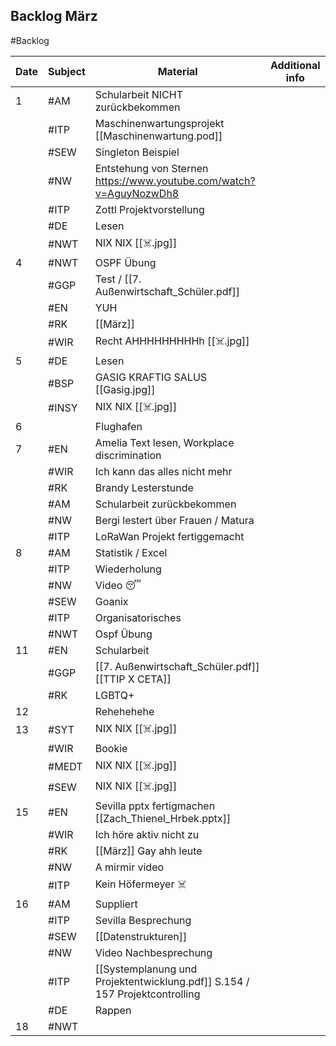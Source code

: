## Backlog März
#Backlog

| Date | Subject | Material                                                                    | Additional info |
| ---- | ------- | --------------------------------------------------------------------------- | --------------- |
| 1    | #AM     | Schularbeit NICHT zurückbekommen                                            |                 |
|      | #ITP    | Maschinenwartungsprojekt [[Maschinenwartung.pod]]                           |                 |
|      | #SEW    | Singleton Beispiel                                                          |                 |
|      | #NW     | Entstehung von Sternen https://www.youtube.com/watch?v=AguyNozwDh8          |                 |
|      | #ITP    | Zottl Projektvorstellung                                                    |                 |
|      | #DE     | Lesen                                                                       |                 |
|      | #NWT    | NIX NIX [[☠️.jpg]]                                                          |                 |
| 4    | #NWT    | OSPF Übung                                                                  |                 |
|      | #GGP    | Test / [[7. Außenwirtschaft_Schüler.pdf]]                                   |                 |
|      | #EN     | YUH                                                                         |                 |
|      | #RK     | [[März]]                                                                    |                 |
|      | #WIR    | Recht AHHHHHHHHHh [[☠️.jpg]]                                                |                 |
| 5    | #DE     | Lesen                                                                       |                 |
|      | #BSP    | GASIG KRAFTIG SALUS [[Gasig.jpg]]                                           |                 |
|      | #INSY   | NIX NIX [[☠️.jpg]]                                                          |                 |
| 6    |         | Flughafen                                                                   |                 |
| 7    | #EN     | Amelia Text lesen, Workplace discrimination                                 |                 |
|      | #WIR    | Ich kann das alles nicht mehr                                               |                 |
|      | #RK     | Brandy Lesterstunde                                                         |                 |
|      | #AM     | Schularbeit zurückbekommen                                                  |                 |
|      | #NW     | Bergi lestert über Frauen / Matura                                          |                 |
|      | #ITP    | LoRaWan Projekt fertiggemacht                                               |                 |
| 8    | #AM     | Statistik / Excel                                                           |                 |
|      | #ITP    | Wiederholung                                                                |                 |
|      | #NW     | Video 😴                                                                    |                 |
|      | #SEW    | Goanix                                                                      |                 |
|      | #ITP    | Organisatorisches                                                           |                 |
|      | #NWT    | Ospf Übung                                                                  |                 |
| 11   | #EN     | Schularbeit                                                                 |                 |
|      | #GGP    | [[7. Außenwirtschaft_Schüler.pdf]] [[TTIP X CETA]]                          |                 |
|      | #RK     | LGBTQ+                                                                      |                 |
| 12   |         | Rehehehehe                                                                  |                 |
| 13   | #SYT    | NIX NIX [[☠️.jpg]]                                                          |                 |
|      | #WIR    | Bookie                                                                      |                 |
|      | #MEDT   | NIX NIX [[☠️.jpg]]                                                          |                 |
|      | #SEW    | NIX NIX [[☠️.jpg]]                                                          |                 |
| 15   | #EN     | Sevilla pptx fertigmachen [[Zach_Thienel_Hrbek.pptx]]                       |                 |
|      | #WIR    | Ich höre aktiv nicht zu                                                     |                 |
|      | #RK     | [[März]] Gay ahh leute                                                      |                 |
|      | #NW     | A mirmir video                                                              |                 |
|      | #ITP    | Kein Höfermeyer ☠️                                                          |                 |
| 16   | #AM     | Suppliert                                                                   |                 |
|      | #ITP    | Sevilla Besprechung                                                         |                 |
|      | #SEW    | [[Datenstrukturen]]                                                         |                 |
|      | #NW     | Video Nachbesprechung                                                       |                 |
|      | #ITP    | [[Systemplanung und Projektentwicklung.pdf]] S.154 / 157 Projektcontrolling |                 |
|      | #DE     | Rappen                                                                      |                 |
| 18   | #NWT    |                                                                             |                 |
